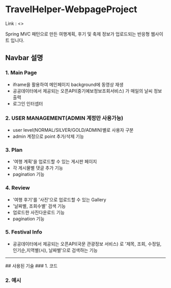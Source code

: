 # TravelHelper-WebpageProject
Link : <>

Spring MVC 패턴으로 만든 여행계획, 후기 및 축제 정보가 업로드되는 반응형 웹사이트 입니다.

## Navbar 설명

### 1. Main Page
- iframe을 활용하여 메인페이지 background에 동영상 재생
- 공공데이터에서 제공되는 오픈API(중기예보정보조회서비스) 가 매일의 날씨 정보 출력
- 로그인 인터셉터

### 2. USER MANAGEMENT(ADMIN 계정만 사용가능)
- user level(NORMAL/SILVER/GOLD/ADMIN)별로 사용자 구분
- admin 계정으로 point 추가/삭제 기능

### 3. Plan
- '여행 계획'을 업로드할 수 있는 게시판 페이지
- 각 게시물별 댓글 추가 기능
- pagination 기능

### 4. Review
- '여행 후기'를 '사진'으로 업로드할 수 있는 Gallery
- '날짜별, 조회수별' 검색 기능
- 업로드한 사진다운로드 기능
- pagination 기능

### 5. Festival Info
- 공공데이터에서 제공되는 오픈API(국문 관광정보 서비스) 로 '제목, 조회, 수정일, 인기순,지역별(시), 날짜별'으로 검색하는 기능

<hr/>
## 사용된 기술
### 1. 코드



### 2. 예시

